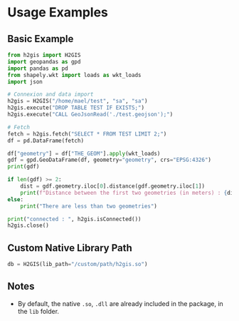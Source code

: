 # Usage Examples

## Basic Example

```python
from h2gis import H2GIS
import geopandas as gpd
import pandas as pd
from shapely.wkt import loads as wkt_loads
import json

# Connexion and data import
h2gis = H2GIS("/home/mael/test", "sa", "sa")
h2gis.execute("DROP TABLE TEST IF EXISTS;")
h2gis.execute("CALL GeoJsonRead('./test.geojson');")

# Fetch
fetch = h2gis.fetch("SELECT * FROM TEST LIMIT 2;")
df = pd.DataFrame(fetch)

df["geometry"] = df["THE_GEOM"].apply(wkt_loads)
gdf = gpd.GeoDataFrame(df, geometry="geometry", crs="EPSG:4326")
print(gdf)

if len(gdf) >= 2:
    dist = gdf.geometry.iloc[0].distance(gdf.geometry.iloc[1])
    print(f"Distance between the first two geometries (in meters) : {dist:.2f} m")
else:
    print("There are less than two geometries")

print("connected : ", h2gis.isConnected())
h2gis.close()
```

## Custom Native Library Path

```python
db = H2GIS(lib_path="/custom/path/h2gis.so")
```

## Notes
- By default, the native `.so`, `.dll` are already included in the package, in the `lib` folder.
